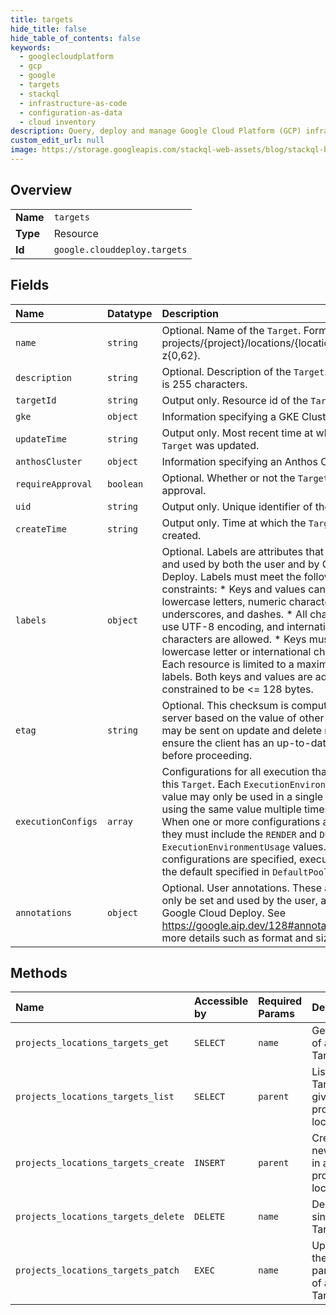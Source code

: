 ```yaml
---
title: targets
hide_title: false
hide_table_of_contents: false
keywords:
  - googlecloudplatform
  - gcp
  - google
  - targets
  - stackql
  - infrastructure-as-code
  - configuration-as-data
  - cloud inventory
description: Query, deploy and manage Google Cloud Platform (GCP) infrastructure and resources using SQL
custom_edit_url: null
image: https://storage.googleapis.com/stackql-web-assets/blog/stackql-blog-post-featured-image.png
---
```

  
    

## Overview
<table><tbody>
<tr><td><b>Name</b></td><td><code>targets</code></td></tr>
<tr><td><b>Type</b></td><td>Resource</td></tr>
<tr><td><b>Id</b></td><td><code>google.clouddeploy.targets</code></td></tr>
</tbody></table>

## Fields
| Name | Datatype | Description |
|:-----|:---------|:------------|
| `name` | `string` | Optional. Name of the `Target`. Format is projects/{project}/locations/{location}/targets/a-z{0,62}. |
| `description` | `string` | Optional. Description of the `Target`. Max length is 255 characters. |
| `targetId` | `string` | Output only. Resource id of the `Target`. |
| `gke` | `object` | Information specifying a GKE Cluster. |
| `updateTime` | `string` | Output only. Most recent time at which the `Target` was updated. |
| `anthosCluster` | `object` | Information specifying an Anthos Cluster. |
| `requireApproval` | `boolean` | Optional. Whether or not the `Target` requires approval. |
| `uid` | `string` | Output only. Unique identifier of the `Target`. |
| `createTime` | `string` | Output only. Time at which the `Target` was created. |
| `labels` | `object` | Optional. Labels are attributes that can be set and used by both the user and by Google Cloud Deploy. Labels must meet the following constraints: * Keys and values can contain only lowercase letters, numeric characters, underscores, and dashes. * All characters must use UTF-8 encoding, and international characters are allowed. * Keys must start with a lowercase letter or international character. * Each resource is limited to a maximum of 64 labels. Both keys and values are additionally constrained to be &lt;= 128 bytes. |
| `etag` | `string` | Optional. This checksum is computed by the server based on the value of other fields, and may be sent on update and delete requests to ensure the client has an up-to-date value before proceeding. |
| `executionConfigs` | `array` | Configurations for all execution that relates to this `Target`. Each `ExecutionEnvironmentUsage` value may only be used in a single configuration; using the same value multiple times is an error. When one or more configurations are specified, they must include the `RENDER` and `DEPLOY` `ExecutionEnvironmentUsage` values. When no configurations are specified, execution will use the default specified in `DefaultPool`. |
| `annotations` | `object` | Optional. User annotations. These attributes can only be set and used by the user, and not by Google Cloud Deploy. See https://google.aip.dev/128#annotations for more details such as format and size limitations. |
## Methods
| Name | Accessible by | Required Params | Description |
|:-----|:--------------|:----------------|:------------|
| `projects_locations_targets_get` | `SELECT` | `name` | Gets details of a single Target. |
| `projects_locations_targets_list` | `SELECT` | `parent` | Lists Targets in a given project and location. |
| `projects_locations_targets_create` | `INSERT` | `parent` | Creates a new Target in a given project and location. |
| `projects_locations_targets_delete` | `DELETE` | `name` | Deletes a single Target. |
| `projects_locations_targets_patch` | `EXEC` | `name` | Updates the parameters of a single Target. |
